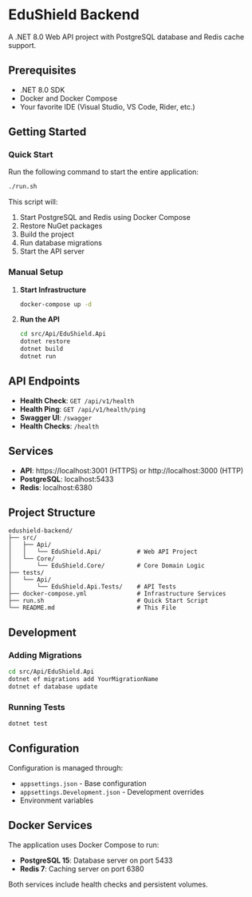 # EduShield Backend

A .NET 8.0 Web API project with PostgreSQL database and Redis cache support.

## Prerequisites

- .NET 8.0 SDK
- Docker and Docker Compose
- Your favorite IDE (Visual Studio, VS Code, Rider, etc.)

## Getting Started

### Quick Start

Run the following command to start the entire application:

```bash
./run.sh
```

This script will:
1. Start PostgreSQL and Redis using Docker Compose
2. Restore NuGet packages
3. Build the project
4. Run database migrations
5. Start the API server

### Manual Setup

1. **Start Infrastructure**
   ```bash
   docker-compose up -d
   ```

2. **Run the API**
   ```bash
   cd src/Api/EduShield.Api
   dotnet restore
   dotnet build
   dotnet run
   ```

## API Endpoints

- **Health Check**: `GET /api/v1/health`
- **Health Ping**: `GET /api/v1/health/ping`
- **Swagger UI**: `/swagger`
- **Health Checks**: `/health`

## Services

- **API**: https://localhost:3001 (HTTPS) or http://localhost:3000 (HTTP)
- **PostgreSQL**: localhost:5433
- **Redis**: localhost:6380

## Project Structure

```
edushield-backend/
├── src/
│   ├── Api/
│   │   └── EduShield.Api/          # Web API Project
│   └── Core/
│       └── EduShield.Core/         # Core Domain Logic
├── tests/
│   └── Api/
│       └── EduShield.Api.Tests/    # API Tests
├── docker-compose.yml              # Infrastructure Services
├── run.sh                          # Quick Start Script
└── README.md                       # This File
```

## Development

### Adding Migrations

```bash
cd src/Api/EduShield.Api
dotnet ef migrations add YourMigrationName
dotnet ef database update
```

### Running Tests

```bash
dotnet test
```

## Configuration

Configuration is managed through:
- `appsettings.json` - Base configuration
- `appsettings.Development.json` - Development overrides
- Environment variables

## Docker Services

The application uses Docker Compose to run:
- **PostgreSQL 15**: Database server on port 5433
- **Redis 7**: Caching server on port 6380

Both services include health checks and persistent volumes.
